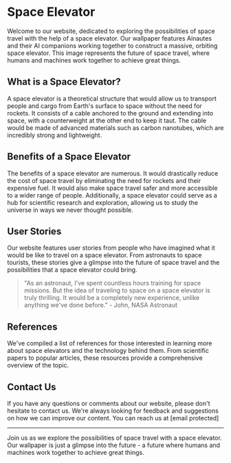 <!--font:Montserrat-->

# Space Elevator

Welcome to our website, dedicated to exploring the possibilities of space travel with the help of a space elevator. Our wallpaper features Ainautes and their AI companions working together to construct a massive, orbiting space elevator. This image represents the future of space travel, where humans and machines work together to achieve great things.

## What is a Space Elevator?

A space elevator is a theoretical structure that would allow us to transport people and cargo from Earth's surface to space without the need for rockets. It consists of a cable anchored to the ground and extending into space, with a counterweight at the other end to keep it taut. The cable would be made of advanced materials such as carbon nanotubes, which are incredibly strong and lightweight.

## Benefits of a Space Elevator

The benefits of a space elevator are numerous. It would drastically reduce the cost of space travel by eliminating the need for rockets and their expensive fuel. It would also make space travel safer and more accessible to a wider range of people. Additionally, a space elevator could serve as a hub for scientific research and exploration, allowing us to study the universe in ways we never thought possible.

## User Stories

Our website features user stories from people who have imagined what it would be like to travel on a space elevator. From astronauts to space tourists, these stories give a glimpse into the future of space travel and the possibilities that a space elevator could bring.

> "As an astronaut, I've spent countless hours training for space missions. But the idea of traveling to space on a space elevator is truly thrilling. It would be a completely new experience, unlike anything we've done before." - John, NASA Astronaut

## References

We've compiled a list of references for those interested in learning more about space elevators and the technology behind them. From scientific papers to popular articles, these resources provide a comprehensive overview of the topic.

## Contact Us

If you have any questions or comments about our website, please don't hesitate to contact us. We're always looking for feedback and suggestions on how we can improve our content. You can reach us at [email protected]

---

Join us as we explore the possibilities of space travel with a space elevator. Our wallpaper is just a glimpse into the future - a future where humans and machines work together to achieve great things.

<!--

Write me content for website with wallpaper which alt text is:

"Ainautes and their AI companions working together to construct a massive, orbiting space elevator."

The name/title of the page should not be 1:1 copy of the alt text but rather a real content of the website which is using this wallpaper.

- Use markdown format
- Start with heading
- Heading should be short and concise
- The content should look like a real website
- The website should not be about the wallpaper, wallpaper is just a related background
- Heading should be contain work "wallpaper" or "background"
- Include real sections like references, contact, user stories, etc. use things relevant to the page purpose.
- Feel free to use structure like headings, bullets, numbering, blockquotes, paragraphs, horizontal lines, etc.
- You can use formatting like bold or _italic_
- You can include UTF-8 emojis
- Links should be only #hash anchors (and you can refer to the document itself)
- Do not include images


---


# Space Elevator: A Futuristic Solution for Space Travel

Welcome to our website, dedicated to exploring the possibilities of space travel with the help of a space elevator. Our wallpaper features Ainautes and their AI companions working together to construct a massive, orbiting space elevator. This image represents the future of space travel, where humans and machines work together to achieve great things.

## What is a Space Elevator?

A space elevator is a theoretical structure that would allow us to transport people and cargo from Earth's surface to space without the need for rockets. It consists of a cable anchored to the ground and extending into space, with a counterweight at the other end to keep it taut. The cable would be made of advanced materials such as carbon nanotubes, which are incredibly strong and lightweight.

## Benefits of a Space Elevator

The benefits of a space elevator are numerous. It would drastically reduce the cost of space travel by eliminating the need for rockets and their expensive fuel. It would also make space travel safer and more accessible to a wider range of people. Additionally, a space elevator could serve as a hub for scientific research and exploration, allowing us to study the universe in ways we never thought possible.

## User Stories

Our website features user stories from people who have imagined what it would be like to travel on a space elevator. From astronauts to space tourists, these stories give a glimpse into the future of space travel and the possibilities that a space elevator could bring.

> "As an astronaut, I've spent countless hours training for space missions. But the idea of traveling to space on a space elevator is truly thrilling. It would be a completely new experience, unlike anything we've done before." - John, NASA Astronaut

## References

We've compiled a list of references for those interested in learning more about space elevators and the technology behind them. From scientific papers to popular articles, these resources provide a comprehensive overview of the topic.

## Contact Us

If you have any questions or comments about our website, please don't hesitate to contact us. We're always looking for feedback and suggestions on how we can improve our content. You can reach us at [email protected]

---

Join us as we explore the possibilities of space travel with a space elevator. Our wallpaper is just a glimpse into the future - a future where humans and machines work together to achieve great things.


---


Write me a Google font which is best fitting for the website.

Pick from the list:
- Cormorant Garamond
- Alegreya
- Playfair Display
- Cinzel
- Inter
- Cinzel Decorative
- Cabin
- Futura
- Lobster
- Open Sans
- Exo 2
- Lato
- Barlow Condensed
- Orbitron
- Poppins
- Dancing Script
- Roboto
- Great Vibes
- Montserrat
- Raleway
- Barlow Condensed
- IBM Plex Sans


Write just the font name nothing else.


---


Montserrat

-->
